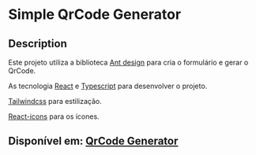 # Simple QrCode Generator

## Description

Este projeto utiliza a biblioteca [Ant design](https://ant.design/) para cria o formulário e gerar o QrCode.

As tecnologia [React](https://pt-br.reactjs.org/) e [Typescript](https://www.typescriptlang.org/) para desenvolver o projeto.

[Tailwindcss](https://tailwindcss.com/) para estilização.

[React-icons](https://react-icons.github.io/react-icons/) para os ícones.

## Disponível em: [QrCode Generator](https://alanmarinho.github.io/QrCode-Generator/)

